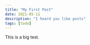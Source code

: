```yaml
---
title: "My First Post"
date: 2021-05-11
description: "I heard you like posts"
tags: [todo]
---
```


This is a big test.